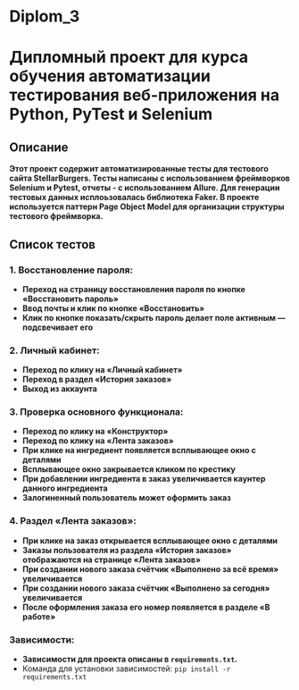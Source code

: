 # Diplom_3
# Дипломный проект для курса обучения автоматизации тестирования веб-приложения на Python, PyTest и Selenium

## Описание
**Этот проект содержит автоматизированные тесты для тестового сайта StellarBurgers.
Тесты написаны с использованием фреймворков Selenium и Pytest, отчеты - с использованием Allure.
Для генерации тестовых данных исплоьзовалась библиотека Faker.
В проекте используется паттерн Page Object Model для организации структуры тестового фреймворка.**

## Список тестов

### 1. Восстановление пароля:
- **Переход на страницу восстановления пароля по кнопке «Восстановить пароль»**
- **Ввод почты и клик по кнопке «Восстановить»**
- **Клик по кнопке показать/скрыть пароль делает поле активным — подсвечивает его**

### 2. Личный кабинет:
- **Переход по клику на «Личный кабинет»**
- **Переход в раздел «История заказов»**
- **Выход из аккаунта**

### 3. Проверка основного функционала:
- **Переход по клику на «Конструктор»**
- **Переход по клику на «Лента заказов»** 
- **При клике на ингредиент появляется всплывающее окно с деталями** 
- **Всплывающее окно закрывается кликом по крестику** 
- **При добавлении ингредиента в заказ увеличивается каунтер данного ингредиента** 
- **Залогиненный пользователь может оформить заказ** 

### 4. Раздел «Лента заказов»:
- **При клике на заказ открывается всплывающее окно с деталями**
- **Заказы пользователя из раздела «История заказов» отображаются на странице «Лента заказов»**
- **При создании нового заказа счётчик «Выполнено за всё время» увеличивается**
- **При создании нового заказа счётчик «Выполнено за сегодня» увеличивается**
- **После оформления заказа его номер появляется в разделе «В работе»**

### Зависимости:
- **Зависимости для проекта описаны в `requirements.txt`.**
- Команда для установки зависимостей: `pip install -r requirements.txt`